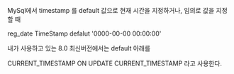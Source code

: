 

MySql에서 timestamp 를 default 값으로 현재 시간을 지정하거나, 임의로 값을 지정할 때

reg_date TimeStamp defalut '0000-00-00 00:00:00'



내가 사용하고 있는 8.0 최신버전에서는 default 아래를  

CURRENT_TIMESTAMP ON UPDATE CURRENT_TIMESTAMP 라고 사용한다.